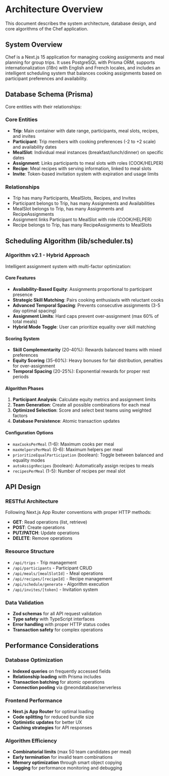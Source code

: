 # Architecture Overview

This document describes the system architecture, database design, and core algorithms of the Chef application.

## System Overview

Chef is a Next.js 15 application for managing cooking assignments and meal planning for group trips. It uses PostgreSQL with Prisma ORM, supports internationalization (i18n) with English and French locales, and includes an intelligent scheduling system that balances cooking assignments based on participant preferences and availability.

## Database Schema (Prisma)

Core entities with their relationships:

### Core Entities
- **Trip**: Main container with date range, participants, meal slots, recipes, and invites
- **Participant**: Trip members with cooking preferences (-2 to +2 scale) and availability dates
- **MealSlot**: Individual meal instances (breakfast/lunch/dinner) on specific dates
- **Assignment**: Links participants to meal slots with roles (COOK/HELPER)
- **Recipe**: Meal recipes with serving information, linked to meal slots
- **Invite**: Token-based invitation system with expiration and usage limits

### Relationships
- Trip has many Participants, MealSlots, Recipes, and Invites
- Participant belongs to Trip, has many Assignments and Availabilities
- MealSlot belongs to Trip, has many Assignments and RecipeAssignments
- Assignment links Participant to MealSlot with role (COOK/HELPER)
- Recipe belongs to Trip, has many RecipeAssignments to MealSlots

## Scheduling Algorithm (lib/scheduler.ts)

### Algorithm v2.1 - Hybrid Approach

Intelligent assignment system with multi-factor optimization:

#### Core Features
- **Availability-Based Equity**: Assignments proportional to participant presence
- **Strategic Skill Matching**: Pairs cooking enthusiasts with reluctant cooks
- **Advanced Temporal Spacing**: Prevents consecutive assignments (3-5 day optimal spacing)
- **Assignment Limits**: Hard caps prevent over-assignment (max 60% of total meals)
- **Hybrid Mode Toggle**: User can prioritize equality over skill matching

#### Scoring System
- **Skill Complementarity** (20-40%): Rewards balanced teams with mixed preferences
- **Equity Scoring** (35-60%): Heavy bonuses for fair distribution, penalties for over-assignment
- **Temporal Spacing** (20-25%): Exponential rewards for proper rest periods

#### Algorithm Phases
1. **Participant Analysis**: Calculate equity metrics and assignment limits
2. **Team Generation**: Create all possible combinations for each meal
3. **Optimized Selection**: Score and select best teams using weighted factors
4. **Database Persistence**: Atomic transaction updates

#### Configuration Options
- `maxCooksPerMeal` (1-6): Maximum cooks per meal
- `maxHelpersPerMeal` (0-6): Maximum helpers per meal
- `prioritizeEqualParticipation` (boolean): Toggle between balanced and equality modes
- `autoAssignRecipes` (boolean): Automatically assign recipes to meals
- `recipesPerMeal` (1-5): Number of recipes per meal slot

## API Design

### RESTful Architecture
Following Next.js App Router conventions with proper HTTP methods:

- **GET**: Read operations (list, retrieve)
- **POST**: Create operations
- **PUT/PATCH**: Update operations  
- **DELETE**: Remove operations

### Resource Structure
- `/api/trips` - Trip management
- `/api/participants` - Participant CRUD
- `/api/meals/[mealSlotId]` - Meal operations
- `/api/recipes/[recipeId]` - Recipe management
- `/api/schedule/generate` - Algorithm execution
- `/api/invites/[token]` - Invitation system

### Data Validation
- **Zod schemas** for all API request validation
- **Type safety** with TypeScript interfaces
- **Error handling** with proper HTTP status codes
- **Transaction safety** for complex operations

## Performance Considerations

### Database Optimization
- **Indexed queries** on frequently accessed fields
- **Relationship loading** with Prisma includes
- **Transaction batching** for atomic operations
- **Connection pooling** via @neondatabase/serverless

### Frontend Performance  
- **Next.js App Router** for optimal loading
- **Code splitting** for reduced bundle size
- **Optimistic updates** for better UX
- **Caching strategies** for API responses

### Algorithm Efficiency
- **Combinatorial limits** (max 50 team candidates per meal)
- **Early termination** for invalid team combinations
- **Memory optimization** through smart object copying
- **Logging** for performance monitoring and debugging